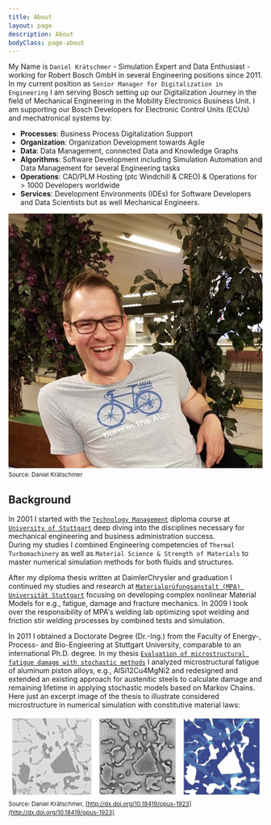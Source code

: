```yaml
---
title: About
layout: page
description: About
bodyClass: page-about
---
```


My Name is `Daniel Krätschmer` - Simulation Expert and Data Enthusiast - working for Robert Bosch GmbH in several Engineering positions since 2011. In my current position as `Senior Manager for Digitalization in Engineering` I am serving Bosch setting up our Digitalization Journey in the field of Mechanical Engineering in the Mobility Electronics Business Unit. I am supporting our Bosch Developers for Electronic Control Units (ECUs) and mechatronical systems by:
- **Processes**: Business Process Digitalization Support
- **Organization**: Organization Development towards Agile
- **Data**: Data Management, connected Data and Knowledge Graphs 
- **Algorithms**: Software Development including Simulation Automation and Data Management for several Engineering tasks
- **Operations**: CAD/PLM Hosting (ptc Windchill & CREO) & Operations for > 1000 Developers worldwide 
- **Services**: Development Environments (IDEs) for Software Developers and Data Scientists but as well Mechanical Engineers. 

![Daniel Kraetschmer](/images/2025-01-09-Daniel-Kraetschmer.jpg)
<small> Source: Daniel Krätschmer</small>

## Background

In 2001 I started with the [`Technology Management`](https://www.uni-stuttgart.de/studium/bachelor/technologiemanagement-b.sc./) diploma course at [`University of Stuttgart`](https://www.uni-stuttgart.de) deep diving into the disciplines necessary for mechanical engineering and business administration success.  
During my studies I combined Engineering competencies of `Thermal Turbomachinery` as well as `Material Science & Strength of Materials` to master numerical simulation methods for both fluids and structures.

After my diploma thesis written at DaimlerChrysler and graduation I continued my studies and research at [`Materialprüfungsanstalt (MPA) Universität Stuttgart`](https://www.mpa.uni-stuttgart.de) focusing on developing complex nonlinear Material Models for e.g., fatigue, damage and fracture mechanics. 
In 2009 I took over the responsibility of MPA's welding lab optimizing spot welding and friction stir welding processes by combined tests and simulation.

In 2011 I obtained a Doctorate Degree (Dr.-Ing.) from the Faculty of Energy-, Process- and Bio-Engieering at Stuttgart University, comparable to an international Ph.D. degree. 
In my thesis [`Evaluation of microstructural fatigue damage with stochastic methods`](http://dx.doi.org/10.18419/opus-1923) I analyzed microstructural fatigue of aluminum piston alloys, e.g., AlSi12Cu4MgNi2 and redesigned and extended an existing approach for austenitic steels to calculate damage and remaining lifetime in applying stochastic models based on Markov Chains. Here just an excerpt image of the thesis to illustrate considered microstructure in numerical simulation with constitutive material laws: 

![Daniel Kraetschmer](/images/blog/2025-01-09-Dissertation_Mikrostrukur.png)
<small> Source: Daniel Krätschmer, [http://dx.doi.org/10.18419/opus-1923](http://dx.doi.org/10.18419/opus-1923)</small>









